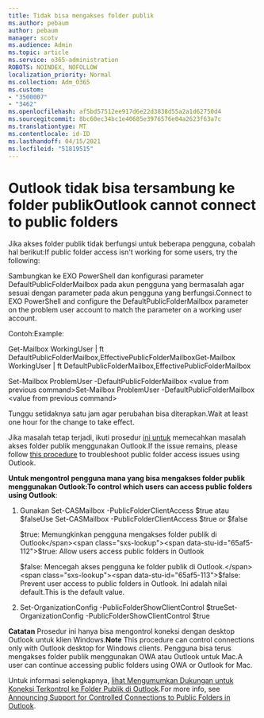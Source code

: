 ```yaml
---
title: Tidak bisa mengakses folder publik
ms.author: pebaum
author: pebaum
manager: scotv
ms.audience: Admin
ms.topic: article
ms.service: o365-administration
ROBOTS: NOINDEX, NOFOLLOW
localization_priority: Normal
ms.collection: Adm_O365
ms.custom:
- "3500007"
- "3462"
ms.openlocfilehash: af5bd57512ee917d6e22d3838d55a2a1d62750d4
ms.sourcegitcommit: 8bc60ec34bc1e40685e3976576e04a2623f63a7c
ms.translationtype: MT
ms.contentlocale: id-ID
ms.lasthandoff: 04/15/2021
ms.locfileid: "51819515"
---
```

# <a name="outlook-cannot-connect-to-public-folders"></a><span data-ttu-id="65af5-102">Outlook tidak bisa tersambung ke folder publik</span><span class="sxs-lookup"><span data-stu-id="65af5-102">Outlook cannot connect to public folders</span></span>

<span data-ttu-id="65af5-103">Jika akses folder publik tidak berfungsi untuk beberapa pengguna, cobalah hal berikut:</span><span class="sxs-lookup"><span data-stu-id="65af5-103">If public folder access isn't working for some users, try the following:</span></span>

<span data-ttu-id="65af5-104">Sambungkan ke EXO PowerShell dan konfigurasi parameter DefaultPublicFolderMailbox pada akun pengguna yang bermasalah agar sesuai dengan parameter pada akun pengguna yang berfungsi.</span><span class="sxs-lookup"><span data-stu-id="65af5-104">Connect to EXO PowerShell and configure the DefaultPublicFolderMailbox parameter on the problem user account to match the parameter on a working user account.</span></span>

<span data-ttu-id="65af5-105">Contoh:</span><span class="sxs-lookup"><span data-stu-id="65af5-105">Example:</span></span>

<span data-ttu-id="65af5-106">Get-Mailbox WorkingUser | ft DefaultPublicFolderMailbox,EffectivePublicFolderMailbox</span><span class="sxs-lookup"><span data-stu-id="65af5-106">Get-Mailbox WorkingUser | ft DefaultPublicFolderMailbox,EffectivePublicFolderMailbox</span></span>

<span data-ttu-id="65af5-107">Set-Mailbox ProblemUser -DefaultPublicFolderMailbox \<value from previous command></span><span class="sxs-lookup"><span data-stu-id="65af5-107">Set-Mailbox ProblemUser -DefaultPublicFolderMailbox \<value from previous command></span></span>

<span data-ttu-id="65af5-108">Tunggu setidaknya satu jam agar perubahan bisa diterapkan.</span><span class="sxs-lookup"><span data-stu-id="65af5-108">Wait at least one hour for the change to take effect.</span></span>

<span data-ttu-id="65af5-109">Jika masalah tetap terjadi, ikuti prosedur [ini untuk](https://aka.ms/pfcte) memecahkan masalah akses folder publik menggunakan Outlook.</span><span class="sxs-lookup"><span data-stu-id="65af5-109">If the issue remains, please follow [this procedure](https://aka.ms/pfcte) to troubleshoot public folder access issues using Outlook.</span></span>
 
<span data-ttu-id="65af5-110">**Untuk mengontrol pengguna mana yang bisa mengakses folder publik menggunakan Outlook:**</span><span class="sxs-lookup"><span data-stu-id="65af5-110">**To control which users can access public folders using Outlook**:</span></span>

1.  <span data-ttu-id="65af5-111">Gunakan Set-CASMailbox <mailboxname> -PublicFolderClientAccess $true atau $false</span><span class="sxs-lookup"><span data-stu-id="65af5-111">Use Set-CASMailbox <mailboxname> -PublicFolderClientAccess $true or $false</span></span>  
      
    <span data-ttu-id="65af5-112">$true: Memungkinkan pengguna mengakses folder publik di Outlook</span><span class="sxs-lookup"><span data-stu-id="65af5-112">$true: Allow users access public folders in Outlook</span></span>  
      
    <span data-ttu-id="65af5-113">$false: Mencegah akses pengguna ke folder publik di Outlook.</span><span class="sxs-lookup"><span data-stu-id="65af5-113">$false: Prevent user access to public folders in Outlook.</span></span> <span data-ttu-id="65af5-114">Ini adalah nilai default.</span><span class="sxs-lookup"><span data-stu-id="65af5-114">This is the default value.</span></span>  
        
2.  <span data-ttu-id="65af5-115">Set-OrganizationConfig -PublicFolderShowClientControl $true</span><span class="sxs-lookup"><span data-stu-id="65af5-115">Set-OrganizationConfig -PublicFolderShowClientControl $true</span></span>   
      
<span data-ttu-id="65af5-116">**Catatan** Prosedur ini hanya bisa mengontrol koneksi dengan desktop Outlook untuk klien Windows.</span><span class="sxs-lookup"><span data-stu-id="65af5-116">**Note** This procedure can control connections only with Outlook desktop for Windows clients.</span></span> <span data-ttu-id="65af5-117">Pengguna bisa terus mengakses folder publik menggunakan OWA atau Outlook untuk Mac.</span><span class="sxs-lookup"><span data-stu-id="65af5-117">A user can continue accessing public folders using OWA or Outlook for Mac.</span></span>
 
<span data-ttu-id="65af5-118">Untuk informasi selengkapnya, [lihat Mengumumkan Dukungan untuk Koneksi Terkontrol ke Folder Publik di Outlook](https://aka.ms/controlpf).</span><span class="sxs-lookup"><span data-stu-id="65af5-118">For more info, see [Announcing Support for Controlled Connections to Public Folders in Outlook](https://aka.ms/controlpf).</span></span>